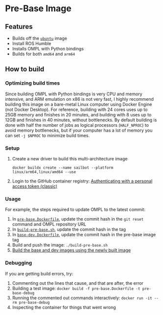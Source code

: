 # Pre-Base Image

## Features

- Builds off the [`ubuntu`](https://hub.docker.com/_/ubuntu) image
- Install ROS Humble
- Installs OMPL with Python bindings
- Builds for both `amd64` and `arm64`

## How to build

### Optimizing build times

Since building OMPL with Python bindings is very CPU and memory intensive, and ARM emulation on x86 is not very fast,
I highly recommend building this image on a bare-metal Linux computer using Docker Engine (not Docker Desktop).
For reference, building with 24 cores uses up to 25GB memory and finishes in 20 minutes, and
building with 8 uses up to 12GB and finishes in 40 minutes, without bottlenecks.
By default building is done with half the number of jobs as logical processors (`HALF_NPROC`) to avoid memory
bottlenecks, but if your computer has a lot of memory you can set `-j $NPROC` to minimize build times.

### Setup

1. Create a new driver to build this multi-architecture image

   ```
   docker buildx create --name sailbot --platform linux/arm64,linux/amd64 --use
   ```

2. Login to the GitHub container registry: [Authenticating with a personal access token (classic)](https://docs.github.com/en/packages/working-with-a-github-packages-registry/working-with-the-container-registry#authenticating-with-a-personal-access-token-classic)

### Usage

For example, the steps required to update OMPL to the latest commit:

1. In [`pre-base.Dockerfile`](pre-base.Dockerfile), update the commit hash in the `git reset` command and OMPL repository
   URL
2. In [`build-pre-base.sh`](build-pre-base.sh), update the commit hash in the tag
3. In [`base-dev.Dockerfile`](../base-dev/base-dev.Dockerfile), update the commit hash in the pre-base image tag
4. Build and push the image: `./build-pre-base.sh`
5. [Build the base and dev images using the newly built image](../base-dev/README.md#how-to-build)

### Debugging

If you are getting build errors, try:

1. Commenting out the lines that cause, and that are after, the error
2. Building a test image: `docker build -f pre-base.Dockerfile -t pre-base-debug`
3. Running the commented out commands interactively: `docker run -it --rm pre-base-debug`
4. Inspecting the container for things that went wrong

